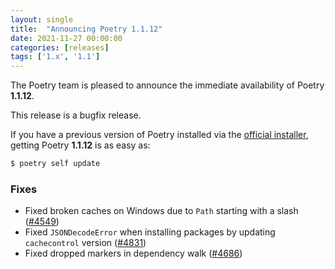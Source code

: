 ```yaml
---
layout: single
title:  "Announcing Poetry 1.1.12"
date: 2021-11-27 00:00:00
categories: [releases]
tags: ['1.x', '1.1']
---
```


The Poetry team is pleased to announce the immediate availability of Poetry **1.1.12**.

<!--more-->

This release is a bugfix release.

If you have a previous version of Poetry installed via the [official installer](/docs/#installation),
getting Poetry **1.1.12** is as easy as:

```bash
$ poetry self update
```

### Fixes

- Fixed broken caches on Windows due to `Path` starting with a slash ([#4549](https://github.com/python-poetry/poetry/pull/4549))
- Fixed `JSONDecodeError` when installing packages by updating `cachecontrol` version ([#4831](https://github.com/python-poetry/poetry/pull/4831))
- Fixed dropped markers in dependency walk ([#4686](https://github.com/python-poetry/poetry/pull/4686))

